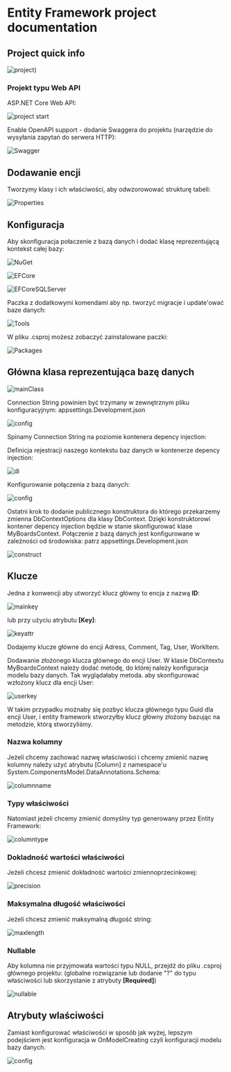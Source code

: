 # Entity Framework project documentation

## Project quick info

![project](/Attachments/Screenshot_176.jpg))

### Projekt typu Web API

ASP.NET Core Web API:

![project start](/Attachments/Screenshot_1.jpg)

Enable OpenAPI support - dodanie Swaggera do projektu (narzędzie do wysyłania zapytań do serwera HTTP):

![Swagger](/Attachments/Screenshot_2.jpg)

## Dodawanie encji

Tworzymy klasy i ich właściwości, aby odwzorowować strukturę tabeli:

![Properties](/Attachments/Screenshot_3.jpg)

## Konfiguracja

Aby skonfiguracja połaczenie z bazą danych i dodać klasę reprezentującą kontekst całej bazy:

![NuGet](/Attachments/Screenshot_4.jpg)

![EFCore](/Attachments/Screenshot_5.jpg)

![EFCoreSQLServer](/Attachments/Screenshot_6.jpg)

Paczka z dodatkowymi komendami aby np. tworzyć migracje i update'ować baze danych:

![Tools](/Attachments/Screenshot_7.jpg)

W pliku .csproj możesz zobaczyć zainstalowane paczki:

![Packages](/Attachments/Screenshot_8.jpg)

## Główna klasa reprezentująca bazę danych

![mainClass](/Attachments/Screenshot_9.jpg)

Connection String powinien być trzymany w zewnętrznym pliku konfiguracyjnym: appsettings.Development.json

![config](/Attachments/Screenshot_10.jpg)

Spinamy Connection String na poziomie kontenera depency injection:

Definicja rejestracji naszego kontekstu baz danych w kontenerze depency injection:

![di](/Attachments/Screenshot_12.jpg)

Konfigurowanie połączenia z bazą danych:

![config](/Attachments/Screenshot_13.jpg)

Ostatni krok to dodanie publicznego konstruktora do którego przekarzemy zmienna DbContextOptions dla klasy DbContext. Dzięki konstruktorowi kontener depency injection będzie w stanie skonfigurować klase MyBoardsContext. Połączenie z bazą danych jest konfigurowane w zależności od środowiska: patrz appsettings.Development.json

![construct](/Attachments//Screenshot_14.jpg)

## Klucze

Jedna z konwencji aby utworzyć klucz główny to encja z nazwą **ID**:

![mainkey](/Attachments/Screenshot_17.jpg)

lub przy użyciu atrybutu **[Key]**:

![keyattr](/Attachments/Screenshot_16.jpg)

Dodajemy klucze główne do encji Adress, Comment, Tag, User, WorkItem.

Dodawanie złożonego klucza głównego do encji User.
W klasie DbContextu MyBoardsContext należy dodać metodę, do której należy konfiguracja modelu bazy danych. Tak wyglądałaby metoda. aby skonfigurować wzłożony klucz dla encji User:

![userkey](/Attachments/Screenshot_23.jpg)

W takim przypadku możnaby się pozbyc klucza głównego typu Guid dla encji User, i entity framework stworzyłby klucz główny złożony bazując na metodzie, którą stworzyliśmy.

### Nazwa kolumny

Jeżeli chcemy zachować nazwę właściwości i chcemy zmienić nazwę kolumny należy użyć atrybutu [Column] z namespace'u System.ComponentsModel.DataAnnotations.Schema:

![columnname](/Attachments/Screenshot_24.jpg)

### Typy właściwości

Natomiast jeżeli chcemy zmienić domyślny typ generowany przez Entity Framework:

![columntype](/Attachments/Screenshot_25.jpg)

### Dokladność wartości właściwości

Jeżeli chcesz zmienić dokładność wartości zmiennoprzecinkowej:

![precision](/Attachments/Screenshot_26.jpg)

### Maksymalna długość właściwości

Jeżeli chcesz zmienić maksymalną długość string:

![maxlength](/Attachments/Screenshot_27.jpg)

### Nullable

Aby kolumna nie przyjmowała wartości typu NULL, przejdź do pliku .csproj głównego projektu: (globalne rozwiązanie lub dodanie "?" do typu właściwości lub skorzystanie z atrybuty **[Required]**)

![nullable](/Attachments/Screenshot_28.jpg)

## Atrybuty wlaściwości

Zamiast konfigurować właściwości w sposób jak wyżej, lepszym podejściem jest konfiguracja w OnModelCreating czyli konfiguracji modelu bazy danych.

![config](/Attachments/Screenshot_29.jpg)